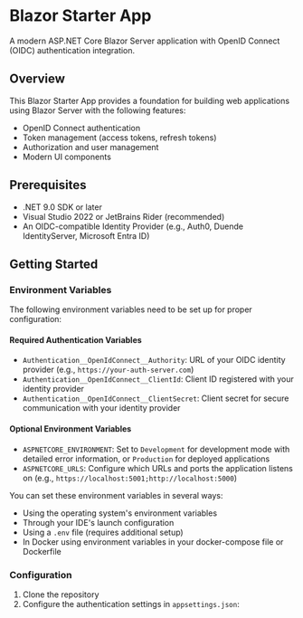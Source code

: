 # Blazor Starter App

A modern ASP.NET Core Blazor Server application with OpenID Connect (OIDC) authentication integration.

## Overview

This Blazor Starter App provides a foundation for building web applications using Blazor Server with the following features:

- OpenID Connect authentication
- Token management (access tokens, refresh tokens)
- Authorization and user management
- Modern UI components

## Prerequisites

- .NET 9.0 SDK or later
- Visual Studio 2022 or JetBrains Rider (recommended)
- An OIDC-compatible Identity Provider (e.g., Auth0, Duende IdentityServer, Microsoft Entra ID)

## Getting Started

### Environment Variables

The following environment variables need to be set up for proper configuration:

#### Required Authentication Variables
- `Authentication__OpenIdConnect__Authority`: URL of your OIDC identity provider (e.g., `https://your-auth-server.com`)
- `Authentication__OpenIdConnect__ClientId`: Client ID registered with your identity provider
- `Authentication__OpenIdConnect__ClientSecret`: Client secret for secure communication with your identity provider

#### Optional Environment Variables
- `ASPNETCORE_ENVIRONMENT`: Set to `Development` for development mode with detailed error information, or `Production` for deployed applications
- `ASPNETCORE_URLS`: Configure which URLs and ports the application listens on (e.g., `https://localhost:5001;http://localhost:5000`)

You can set these environment variables in several ways:
- Using the operating system's environment variables
- Through your IDE's launch configuration
- Using a `.env` file (requires additional setup)
- In Docker using environment variables in your docker-compose file or Dockerfile

### Configuration

1. Clone the repository
2. Configure the authentication settings in `appsettings.json`:
